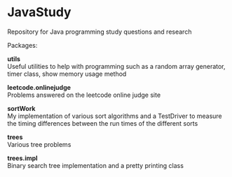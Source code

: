 JavaStudy
==========

Repository for Java programming study questions and research

Packages:

**utils**   
Useful utilities to help with programming such as a random array generator, timer class,
show memory usage method

**leetcode.onlinejudge**   
Problems answered on the leetcode online judge site

**sortWork**  
My implementation of various sort algorithms and a TestDriver to measure the timing differences between
the run times of the different sorts

**trees**  
Various tree problems

**trees.impl**  
Binary search tree implementation and a pretty printing class
